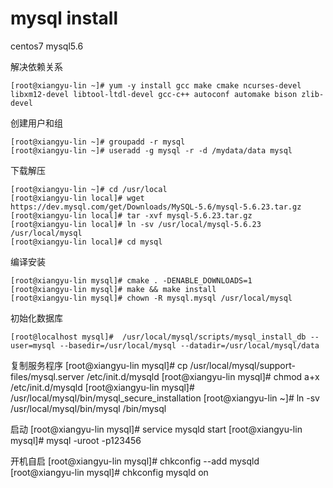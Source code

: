 # mysql install
centos7 mysql5.6

解决依赖关系

	[root@xiangyu-lin ~]# yum -y install gcc make cmake ncurses-devel libxm12-devel libtool-ltdl-devel gcc-c++ autoconf automake bison zlib-devel

创建用户和组

	[root@xiangyu-lin ~]# groupadd -r mysql
	[root@xiangyu-lin ~]# useradd -g mysql -r -d /mydata/data mysql

下载解压

	[root@xiangyu-lin ~]# cd /usr/local
	[root@xiangyu-lin local]# wget https://dev.mysql.com/get/Downloads/MySQL-5.6/mysql-5.6.23.tar.gz
	[root@xiangyu-lin local]# tar -xvf mysql-5.6.23.tar.gz
	[root@xiangyu-lin local]# ln -sv /usr/local/mysql-5.6.23 /usr/local/mysql
	[root@xiangyu-lin local]# cd mysql

编译安装

	[root@xiangyu-lin mysql]# cmake . -DENABLE_DOWNLOADS=1
	[root@xiangyu-lin mysql]# make && make install
	[root@xiangyu-lin mysql]# chown -R mysql.mysql /usr/local/mysql

初始化数据库

	[root@localhost mysql]#  /usr/local/mysql/scripts/mysql_install_db --user=mysql --basedir=/usr/local/mysql --datadir=/usr/local/mysql/data

复制服务程序
	[root@xiangyu-lin mysql]# cp /usr/local/mysql/support-files/mysql.server /etc/init.d/mysqld
	[root@xiangyu-lin mysql]# chmod a+x /etc/init.d/mysqld
	[root@xiangyu-lin mysql]# /usr/local/mysql/bin/mysql_secure_installation
	[root@xiangyu-lin ~]# ln -sv /usr/local/mysql/bin/mysql /bin/mysql

启动
	[root@xiangyu-lin mysql]# service mysqld start
	[root@xiangyu-lin mysql]# mysql -uroot -p123456

开机自启
	[root@xiangyu-lin mysql]# chkconfig --add mysqld
	[root@xiangyu-lin mysql]# chkconfig mysqld on
